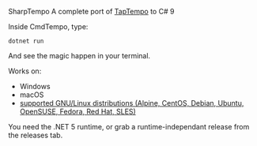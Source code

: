 SharpTempo
A complete port of [TapTempo](https://linuxfr.org/tags/taptempo/public) to C# 9

Inside CmdTempo, type:

```
dotnet run
```

And see the magic happen in your terminal.

Works on:
* Windows
* macOS
* [supported GNU/Linux distributions (Alpine, CentOS, Debian, Ubuntu, OpenSUSE, Fedora, Red Hat, SLES)](https://docs.microsoft.com/en-us/dotnet/core/install/linux)

You need the .NET 5 runtime, or grab a runtime-independant release from the releases tab.

